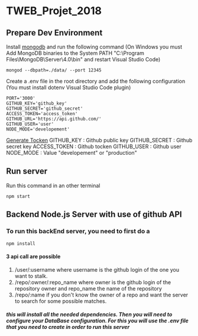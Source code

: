 # TWEB_Projet_2018

## Prepare Dev Environment

Install [mongodb](https://www.mongodb.com/download-center?initial=true#community) and run the following command
(On Windows you must Add MongoDB binaries to the System PATH "C:\Program Files\MongoDB\Server\4.0\bin" and restart Visual Studio Code)

```{shell}
mongod --dbpath=./data/ --port 12345
```

Create a .env file in the root directory and add the following configuration
(You must install dotenv Visual Studio Code plugin)

```{java}
PORT='3000'
GITHUB_KEY='github_key'
GITHUB_SECRET='github_secret'
ACCESS_TOKEN='access_token'
GITHUB_URL='https://api.github.com/'
GITHUB_USER='user'
NODE_MODE='developement'
```

[Generate Tocken](https://blog.github.com/2013-05-16-personal-api-tokens/)
GITHUB_KEY : Github public key
GITHUB_SECRET : Github secret key
ACCESS_TOKEN : Github tocken
GITHUB_USER : Github user
NODE_MODE : Value "developement" or "production"

## Run server

Run this command in an other terminal

```{shell}
npm start
```

## Backend Node.js Server with use of github API

### To run this backEnd server, you need to first do a

```{shell}
npm install
```

#### 3 api call are possible

1. /user/:username where username is the github login of the one you want to stalk.
2. /repo/:owner/:repo_name where owner is the github login of the repository owner and repo_name the name of the repository
3. /repo/:name if you don't know the owner of a repo and want the server to search for some possible matches.

##### this will install all the needed dependencies. Then you will need to configure your DataBase configuration. For this you will use the .env file that you need to create in order to run this server
